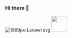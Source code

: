 ### Hi there 👋

![1969px-Laravel svg](https://github.com/amandabarboza/amandabarboza/assets/71797931/71f81793-84e2-447c-b2a9-1afe379279c5)
<img src="/assets/71797931/71f81793-84e2-447c-b2a9-1afe379279c5" width="50px">


<!--
**amandabarboza/amandabarboza** is a ✨ _special_ ✨ repository because its `README.md` (this file) appears on your GitHub profile.

Here are some ideas to get you started:

- 🔭 I’m currently working on ...
- 🌱 I’m currently learning ...
- 👯 I’m looking to collaborate on ...
- 🤔 I’m looking for help with ...
- 💬 Ask me about ...
- 📫 How to reach me: ...
- 😄 Pronouns: ...
- ⚡ Fun fact: ...
-->
